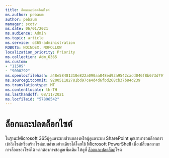 ```yaml
---
title: ล็อกและปลดล็อกไซต์
ms.author: pebaum
author: pebaum
manager: scotv
ms.date: 06/01/2021
ms.audience: Admin
ms.topic: article
ms.service: o365-administration
ROBOTS: NOINDEX, NOFOLLOW
localization_priority: Priority
ms.collection: Adm_O365
ms.custom:
- "11509"
- "9000292"
ms.openlocfilehash: a48e58481310e822a090aa848ed93a9542cadd046f8b673d79f41282691c2585
ms.sourcegitcommit: 920051182781bd97ce4d4d6fbd268cb37b84d239
ms.translationtype: MT
ms.contentlocale: th-TH
ms.lasthandoff: 08/11/2021
ms.locfileid: "57896542"
---
```

# <a name="lock-and-unlock-sites"></a>ล็อกและปลดล็อกไซต์

ในฐานะMicrosoft 365ผู้ดูแลระบบส่วนกลางหรือผู้ดูแลระบบ SharePoint คุณสามารถบล็อกการเข้าถึงไซต์หรือสร้างไซต์แบบอ่านอย่างเดียวได้โดยใช้ Microsoft PowerShell เพื่อเปลี่ยนสถานะการล็อกของไซต์ได้ หากต้องการข้อมูลเพิ่มเติม ให้ดูที่ [ล็อกและปลดล็อก](https://docs.microsoft.com/sharepoint/manage-lock-status)ไซต์